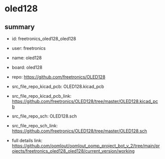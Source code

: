 # oled128
 
## summary 
* id: freetronics_oled128_oled128
* user: freetronics
* name: oled128
* board: oled128
* repo: https://github.com/freetronics/OLED128
* src_file_repo_kicad_pcb: OLED128.kicad_pcb
* src_file_repo_kicad_pcb_link: https://github.com/freetronics/OLED128/tree/master/OLED128.kicad_pcb


* src_file_repo_sch: OLED128.sch
* src_file_repo_sch_link: https://github.com/freetronics/OLED128/tree/master/OLED128.sch
* full details link: https://github.com/oomlout/oomlout_oomp_project_bot_v_2/tree/main/projects/freetronics_oled128_oled128/current_version/working  







